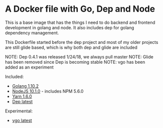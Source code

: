 # A Docker file with Go, Dep and Node

This is a base image that has the things I need to do backend and frontend development in golang and node. It also includes dep for golang dependency management.

This Dockerfile started before the dep project and most of my older projects are still glide based, which is why both dep and glide are included

NOTE: Dep 0.4.1 was released 1/24/18, we always pull master
NOTE: Glide has been removed since Dep is becoming stable
NOTE: vgo has been added as an experiment

Included:

* [Golang 1.10.2](https://golang.org/)
* [NodeJS 10.1.0](https://nodejs.org/en/) - includes NPM 5.6.0
* [Yarn 1.6.0](https://yarnpkg.com/)
* [Dep latest](https://github.com/golang/dep)

Experimental:

* [vgo latest](https://github.com/golang/vgo)
